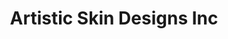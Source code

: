 ---
title: "Artistic Skin Designs Inc"
url: /indianapolis/artistic-skin-designs-inc/
shop: Tattoo
---